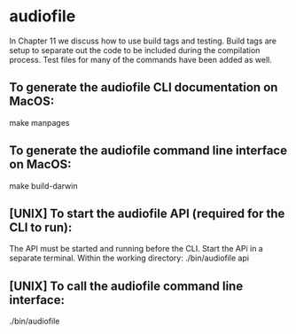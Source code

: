 # audiofile
In Chapter 11 we discuss how to use build tags and testing.  Build tags are setup to separate out the code to be included during the compilation process.  Test files for many of the commands have been added as well.

## To generate the audiofile CLI documentation on MacOS:
make manpages

## To generate the audiofile command line interface on MacOS:
make build-darwin

## [UNIX] To start the audiofile API (required for the CLI to run):
The API must be started and running before the CLI.  Start the APi in a separate terminal.  Within the working directory:
./bin/audiofile api

## [UNIX] To call the audiofile command line interface:
./bin/audiofile

